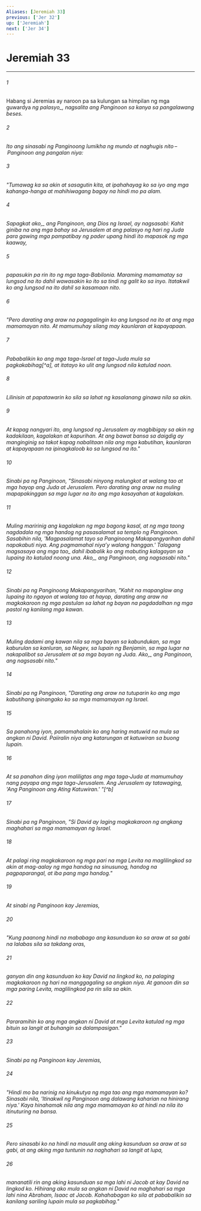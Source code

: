```yaml
---
Aliases: [Jeremiah 33]
previous: ['Jer 32']
up: ['Jeremiah']
next: ['Jer 34']
---
```

# Jeremiah 33

***






















###### 1 










Habang si Jeremias ay naroon pa sa kulungan sa himpilan ng mga guwardya <i class="trans-change">ng palasyo_, nagsalita ang Panginoon sa kanya sa pangalawang beses. 





















###### 2 










Ito ang sinasabi ng Panginoong lumikha ng mundo at naghugis nito – Panginoon ang pangalan niya: 





















###### 3 










"Tumawag ka sa akin at sasagutin kita, at ipahahayag ko sa iyo ang mga kahanga-hanga at mahihiwagang bagay na hindi mo pa alam. 





















###### 4 










Sapagkat <i class="trans-change">ako,_ ang Panginoon, ang Dios ng Israel, ay nagsasabi: Kahit giniba na ang mga bahay sa Jerusalem at ang palasyo ng hari ng Juda para gawing mga pampatibay ng pader upang hindi ito mapasok ng mga kaaway, 





















###### 5 










papasukin pa rin ito ng mga taga-Babilonia. Maraming mamamatay sa lungsod na ito dahil wawasakin ko ito sa tindi ng galit ko sa inyo. Itatakwil ko ang lungsod na ito dahil sa kasamaan nito. 





















###### 6 










"Pero darating ang araw na pagagalingin ko ang lungsod na ito at ang mga mamamayan nito. At mamumuhay silang may kaunlaran at kapayapaan. 





















###### 7 










Pababalikin ko ang mga taga-Israel at taga-Juda mula sa pagkakabihag[^a], at itatayo ko ulit ang lungsod nila katulad noon. 





















###### 8 










Lilinisin at papatawarin ko sila sa lahat ng kasalanang ginawa nila sa akin. 





















###### 9 










At kapag nangyari ito, ang lungsod ng Jerusalem ay magbibigay sa akin ng kadakilaan, kagalakan at kapurihan. At ang bawat bansa sa daigdig ay manginginig sa takot kapag nabalitaan nila ang mga kabutihan, kaunlaran at kapayapaan na ipinagkaloob ko sa lungsod na ito." 





















###### 10 










Sinabi pa ng Panginoon, "Sinasabi ninyong malungkot at walang tao at mga hayop ang Juda at Jerusalem. Pero darating ang araw na muling mapapakinggan sa mga lugar na ito ang mga kasayahan at kagalakan. 





















###### 11 










Muling maririnig ang kagalakan ng mga bagong kasal, at ng mga taong nagdadala ng mga handog ng pasasalamat sa templo ng Panginoon. Sasabihin nila, 'Magpasalamat tayo sa Panginoong Makapangyarihan dahil napakabuti niya. Ang pagmamahal niyaʼy walang hanggan.' <i class="trans-change">Talagang magsasaya ang mga tao_ dahil ibabalik ko ang mabuting kalagayan sa lupaing ito katulad noong una. <i class="trans-change">Ako,_ ang Panginoon, ang nagsasabi nito." 





















###### 12 










Sinabi pa ng Panginoong Makapangyarihan, "Kahit na mapanglaw ang lupaing ito ngayon at walang tao at hayop, darating ang araw na magkakaroon ng mga pastulan sa lahat ng bayan na pagdadalhan ng mga pastol ng kanilang mga kawan. 





















###### 13 










Muling dadami ang kawan nila sa mga bayan sa kabundukan, sa mga kaburulan sa kanluran, sa Negev, sa lupain ng Benjamin, sa mga lugar na nakapalibot sa Jerusalem at sa mga bayan ng Juda. <i class="trans-change">Ako,_ ang Panginoon, ang nagsasabi nito." 





















###### 14 










Sinabi pa ng Panginoon, "Darating ang araw na tutuparin ko ang mga kabutihang ipinangako ko sa mga mamamayan ng Israel. 





















###### 15 










Sa panahong iyon, pamamahalain ko ang haring matuwid na mula sa angkan ni David. Paiiralin niya ang katarungan at katuwiran sa buong lupain. 





















###### 16 










At sa panahon ding iyon maliligtas ang mga taga-Juda at mamumuhay nang payapa ang mga taga-Jerusalem. Ang Jerusalem ay tatawaging, 'Ang Panginoon ang Ating Katuwiran.' "[^b] 





















###### 17 










Sinabi pa ng Panginoon, "Si David ay laging magkakaroon ng angkang maghahari sa mga mamamayan ng Israel. 





















###### 18 










At palagi ring magkakaroon ng mga pari na mga Levita na maglilingkod sa akin at mag-aalay ng mga handog na sinusunog, handog na pagpaparangal, at iba pang mga handog." 





















###### 19 










At sinabi ng Panginoon kay Jeremias, 





















###### 20 










"Kung paanong hindi na mababago ang kasunduan ko sa araw at sa gabi na lalabas sila sa takdang oras, 





















###### 21 










ganyan din ang kasunduan ko kay David na lingkod ko, na palaging magkakaroon ng hari na manggagaling sa angkan niya. At ganoon din sa mga paring Levita, maglilingkod pa rin sila sa akin. 





















###### 22 










Pararamihin ko ang mga angkan ni David at mga Levita katulad ng mga bituin sa langit at buhangin sa dalampasigan." 





















###### 23 










Sinabi pa ng Panginoon kay Jeremias, 





















###### 24 










"Hindi mo ba narinig na kinukutya ng mga tao ang mga mamamayan ko? Sinasabi nila, 'Itinakwil ng Panginoon ang dalawang kaharian na hinirang niya.' Kaya hinahamak nila ang mga mamamayan ko at hindi na nila ito itinuturing na bansa. 





















###### 25 










Pero sinasabi ko na hindi na mauulit ang aking kasunduan sa araw at sa gabi, at ang aking mga tuntunin na naghahari sa langit at lupa, 





















###### 26 










mananatili rin ang aking kasunduan sa mga lahi ni Jacob at kay David na lingkod ko. Hihirang ako mula sa angkan ni David na maghahari sa mga lahi nina Abraham, Isaac at Jacob. Kahahabagan ko sila at pababalikin sa kanilang sariling lupain mula sa pagkabihag."
